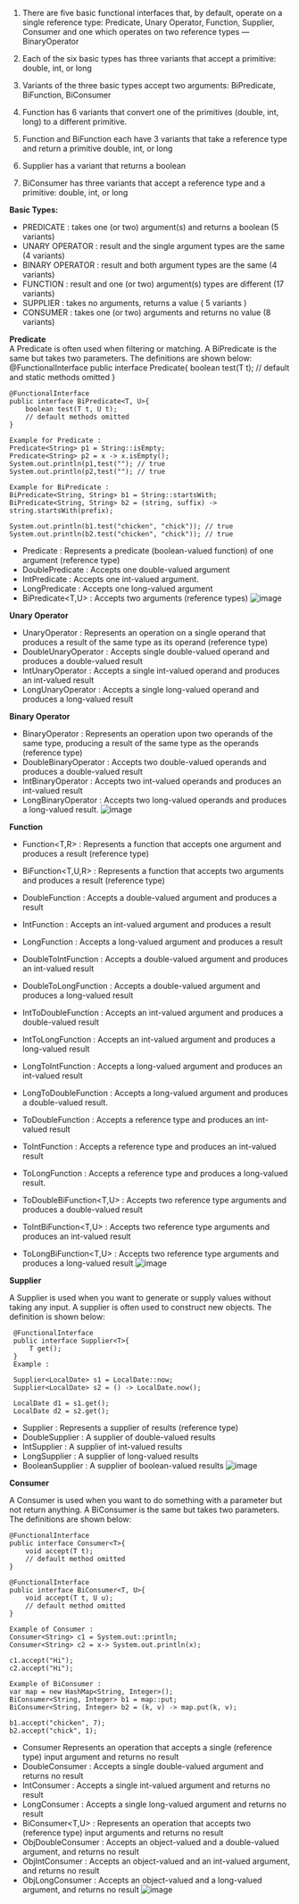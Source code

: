 



1. There are five basic functional interfaces that, by default, operate on a single reference type: Predicate, Unary Operator, Function, Supplier, Consumer and one which operates on two reference types — BinaryOperator

2. Each of the six basic types has three variants that accept a primitive: double, int, or long

3. Variants of the three basic types accept two arguments: BiPredicate, BiFunction, BiConsumer

4. Function has 6 variants that convert one of the primitives (double, int, long) to a different primitive.

5. Function and BiFunction each have 3 variants that take a reference type and return a primitive double, int, or long

6. Supplier has a variant that returns a boolean

7. BiConsumer has three variants that accept a reference type and a primitive: double, int, or long

**Basic Types:**

- PREDICATE               : 	takes one (or two) argument(s) and returns a boolean (5 variants)
- UNARY OPERATOR          : 	result and the single argument types are the same (4 variants)
- BINARY OPERATOR         : 	result and both argument types are the same (4 variants)
- FUNCTION                : 	result and one (or two) argument(s) types are different (17 variants)
- SUPPLIER                : 	takes no arguments, returns a value ( 5 variants )
- CONSUMER                : 	takes one (or two) arguments and returns no value (8 variants)

**Predicate**    
    A Predicate is often used when filtering or matching. A BiPredicate is the same but takes two parameters. The definitions are shown below:
    @FunctionalInterface
    public interface Predicate<T>{
        boolean test(T t);
        // default and static methods omitted
    }

    @FunctionalInterface
    public interface BiPredicate<T, U>{
        boolean test(T t, U t);
        // default methods omitted
    }
  
    Example for Predicate :
    Predicate<String> p1 = String::isEmpty;
    Predicate<String> p2 = x -> x.isEmpty();
    System.out.println(p1,test(""); // true
    System.out.println(p2,test(""); // true
    
    Example for BiPredicate :
    BiPredicate<String, String> b1 = String::startsWith;
    BiPredicate<String, String> b2 = (string, suffix) -> string.startsWith(prefix);

    System.out.println(b1.test("chicken", "chick")); // true
    System.out.println(b2.test("chicken", "chick")); // true
    
  
- Predicate<T> : Represents a predicate (boolean-valued function) of one argument  (reference type)
- DoublePredicate : Accepts one double-valued argument
- IntPredicate : Accepts one int-valued argument.
- LongPredicate : Accepts one long-valued argument
- BiPredicate<T,U> : Accepts two arguments  (reference types)
  ![image](https://user-images.githubusercontent.com/20484835/218272973-a4f0f815-2554-4506-a05d-34278817ee30.png)


**Unary Operator**

- UnaryOperator<T> : Represents an operation on a single operand that produces a result of the same type as its operand  (reference type)
- DoubleUnaryOperator : Accepts single double-valued operand and produces a double-valued result
- IntUnaryOperator : Accepts a single int-valued operand and produces an int-valued result
- LongUnaryOperator : Accepts a single long-valued operand and produces a long-valued result
 
**Binary Operator**
  
- BinaryOperator<T> : Represents an operation upon two operands of the same type, producing a result of the same type as the operands  (reference type)
- DoubleBinaryOperator : Accepts two double-valued operands and produces a double-valued result
- IntBinaryOperator : Accepts two int-valued operands and produces an int-valued result
- LongBinaryOperator : Accepts two long-valued operands and produces a long-valued result.
    ![image](https://user-images.githubusercontent.com/20484835/218273140-43012f56-3134-4fbe-9dc7-3c11fd70adb9.png)

**Function**
  
- Function<T,R> : Represents a function that accepts one argument and produces a result (reference type)
- BiFunction<T,U,R> : Represents a function that accepts two arguments and produces a result (reference type)
  
- DoubleFunction<R> : Accepts a double-valued argument and produces a result
- IntFunction<R> : Accepts an int-valued argument and produces a result
- LongFunction<R> : Accepts a long-valued argument and produces a result
  
- DoubleToIntFunction : Accepts a double-valued argument and produces an int-valued result
- DoubleToLongFunction : Accepts a double-valued argument and produces a long-valued result
- IntToDoubleFunction : Accepts an int-valued argument and produces a double-valued result
- IntToLongFunction : Accepts an int-valued argument and produces a long-valued result
- LongToIntFunction : Accepts a long-valued argument and produces an int-valued result
- LongToDoubleFunction : Accepts a long-valued argument and produces a double-valued result.

- ToDoubleFunction<T> : Accepts a reference type and produces an int-valued result
- ToIntFunction<T> : Accepts a reference type and produces an int-valued result
- ToLongFunction<T> : Accepts a reference type and produces a long-valued result.
- ToDoubleBiFunction<T,U> : Accepts two reference type arguments and produces a double-valued result
- ToIntBiFunction<T,U> : Accepts two reference type arguments and produces an int-valued result
- ToLongBiFunction<T,U> : Accepts two reference type arguments and produces a long-valued result 
    ![image](https://user-images.githubusercontent.com/20484835/218273330-7840e091-da0a-4b5c-9a62-41ad7aaaac88.png)

**Supplier**
  
  A Supplier is used when you want to generate or supply values without taking any input. A supplier is often used to construct new objects. 
  The definition is shown  below:
 ```
  @FunctionalInterface
  public interface Supplier<T>{
      T get();
  }
  Example :
  
  Supplier<LocalDate> s1 = LocalDate::now;
  Supplier<LocalDate> s2 = () -> LocalDate.now();

  LocalDate d1 = s1.get();
  LocalDate d2 = s2.get();
  ```
  
- Supplier<T> : Represents a supplier of results (reference type)
- DoubleSupplier : A supplier of double-valued results
- IntSupplier : A supplier of int-valued results
- LongSupplier : A supplier of long-valued results
- BooleanSupplier : A supplier of boolean-valued results
    ![image](https://user-images.githubusercontent.com/20484835/218273827-354ed90f-d28f-4b0c-8164-3d6cbfa95e34.png)

**Consumer**

  A Consumer is used when you want to do something with a parameter but not return anything. A BiConsumer is the same but takes two parameters. The definitions are shown below:
  
    @FunctionalInterface
    public interface Consumer<T>{
        void accept(T t);
        // default method omitted
    }

    @FunctionalInterface
    public interface BiConsumer<T, U>{
        void accept(T t, U u);
        // default method omitted
    }
  
    Example of Consumer :
    Consumer<String> c1 = System.out::println;
    Consumer<String> c2 = x-> System.out.println(x);

    c1.accept("Hi");
    c2.accept("Hi");
  
    Example of BiConsumer :
    var map = new HashMap<String, Integer>();
    BiConsumer<String, Integer> b1 = map::put;
    BiConsumer<String, Integer> b2 = (k, v) -> map.put(k, v);

    b1.accept("chicken", 7);
    b2.accept("chick", 1);
  
- Consumer<T> Represents an operation that accepts a single (reference type) input argument and returns no result
- DoubleConsumer : Accepts a single double-valued argument and returns no result
- IntConsumer : Accepts a single int-valued argument and returns no result
- LongConsumer : Accepts a single long-valued argument and returns no result
- BiConsumer<T,U> : Represents an operation that accepts two (reference type) input arguments and returns no result
- ObjDoubleConsumer<T> : Accepts an object-valued and a double-valued argument, and returns no result
- ObjIntConsumer<T> : Accepts an object-valued and an int-valued argument, and returns no result
- ObjLongConsumer<T> : Accepts an object-valued and a long-valued argument, and returns no result
    ![image](https://user-images.githubusercontent.com/20484835/218273946-6ea0be1b-f1da-49d9-8af9-9586c4b1575b.png)

